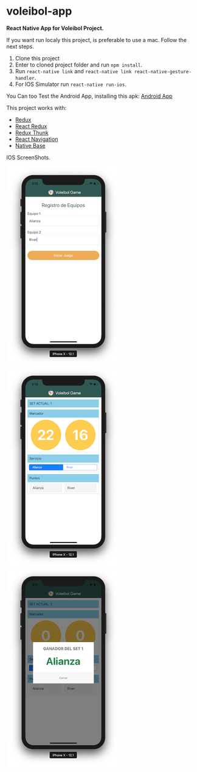 # voleibol-app
**React Native App for Voleibol Project.**

If you want run localy this project, is preferable to use a mac. Follow the next steps.

1. Clone this project
2. Enter to cloned project folder and run `npm install`.
3. Run `react-native link` and `react-native link react-native-gesture-handler`.
4. For IOS Simulator run `react-native run-ios`.

You Can too Test the Android App, installing this apk: [Android App](https://drive.google.com/file/d/1BGD0i8MWpnyezyUOPqVwzSpaH2M92rjz/view?usp=sharing)

This project works with:
* [Redux](https://github.com/reduxjs/redux)
* [React Redux](https://github.com/reduxjs/react-redux)
* [Redux Thunk](https://github.com/reduxjs/redux-thunk)
* [React Navigation](https://github.com/react-navigation/react-navigation)
* [Native Base](https://github.com/GeekyAnts/NativeBase)

IOS ScreenShots.


![](src/assets/screenshots/team_register.png)
![](src/assets/screenshots/match.png)
![](src/assets/screenshots/set_winner.png)

